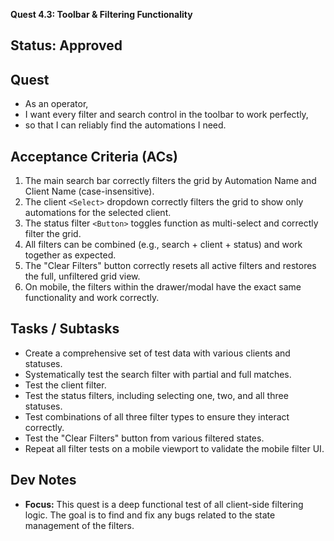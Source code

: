  **Quest 4.3: Toolbar & Filtering Functionality**

## **Status: Approved**

## **Quest**

* As an operator,  
* I want every filter and search control in the toolbar to work perfectly,  
* so that I can reliably find the automations I need.

## **Acceptance Criteria (ACs)**

1. The main search bar correctly filters the grid by Automation Name and Client Name (case-insensitive).  
2. The client `<Select>` dropdown correctly filters the grid to show only automations for the selected client.  
3. The status filter `<Button>` toggles function as multi-select and correctly filter the grid.  
4. All filters can be combined (e.g., search \+ client \+ status) and work together as expected.  
5. The "Clear Filters" button correctly resets all active filters and restores the full, unfiltered grid view.  
6. On mobile, the filters within the drawer/modal have the exact same functionality and work correctly.

## **Tasks / Subtasks**

* Create a comprehensive set of test data with various clients and statuses.  
* Systematically test the search filter with partial and full matches.  
* Test the client filter.  
* Test the status filters, including selecting one, two, and all three statuses.  
* Test combinations of all three filter types to ensure they interact correctly.  
* Test the "Clear Filters" button from various filtered states.  
* Repeat all filter tests on a mobile viewport to validate the mobile filter UI.

## 

## 

## **Dev Notes**

* **Focus:** This quest is a deep functional test of all client-side filtering logic. The goal is to find and fix any bugs related to the state management of the filters.

